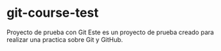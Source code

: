 # git-course-test
Proyecto de prueba con Git
Este es un proyecto de prueba creado para realizar una practica sobre Git y GitHub.
